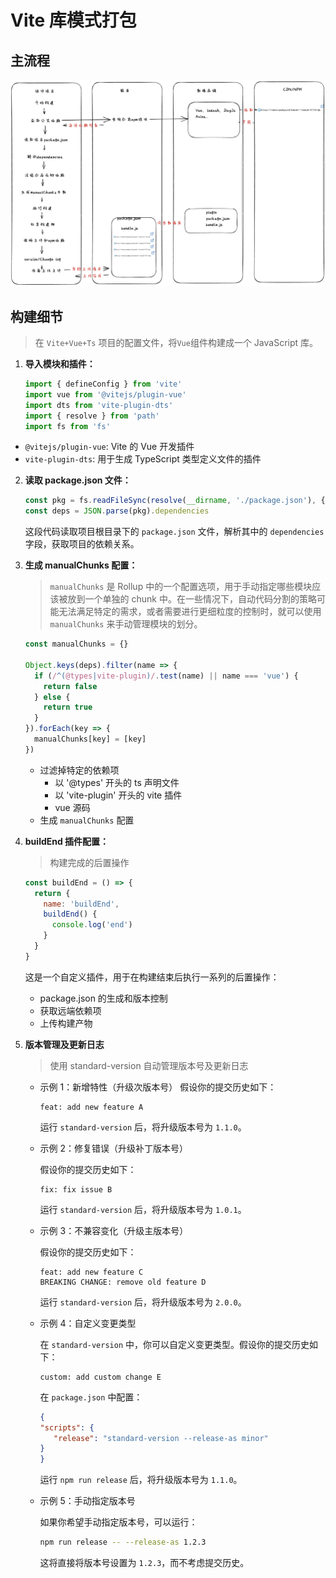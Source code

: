 # Vite 库模式打包

## 主流程

![](./docs/imgs/flow.png)

## 构建细节

> 在 `Vite+Vue+Ts` 项目的配置文件，将`Vue`组件构建成一个 JavaScript 库。

1. **导入模块和插件：**

   ```javascript
   import { defineConfig } from 'vite'
   import vue from '@vitejs/plugin-vue'
   import dts from 'vite-plugin-dts'
   import { resolve } from 'path'
   import fs from 'fs'
   ```

- `@vitejs/plugin-vue`: Vite 的 Vue 开发插件
- `vite-plugin-dts`: 用于生成 TypeScript 类型定义文件的插件

2. **读取 package.json 文件：**

   ```javascript
   const pkg = fs.readFileSync(resolve(__dirname, './package.json'), { encoding: 'utf-8'})
   const deps = JSON.parse(pkg).dependencies
   ```

   这段代码读取项目根目录下的 `package.json` 文件，解析其中的 `dependencies` 字段，获取项目的依赖关系。

3. **生成 manualChunks 配置：**

   > `manualChunks` 是 Rollup 中的一个配置选项，用于手动指定哪些模块应该被放到一个单独的 chunk 中。在一些情况下，自动代码分割的策略可能无法满足特定的需求，或者需要进行更细粒度的控制时，就可以使用 `manualChunks` 来手动管理模块的划分。

   ```javascript
   const manualChunks = {}

   Object.keys(deps).filter(name => {
     if (/^(@types|vite-plugin)/.test(name) || name === 'vue') {
       return false
     } else {
       return true
     }
   }).forEach(key => {
     manualChunks[key] = [key]
   })
   ```

   - 过滤掉特定的依赖项
     - 以 '@types' 开头的 ts 声明文件
     - 以 'vite-plugin' 开头的 vite 插件
     - vue 源码
   - 生成 `manualChunks` 配置

4. **buildEnd 插件配置：**

   > 构建完成的后置操作

   ```javascript
   const buildEnd = () => {
     return {
       name: 'buildEnd',
       buildEnd() {
         console.log('end')
       }
     }
   }
   ```

   这是一个自定义插件，用于在构建结束后执行一系列的后置操作：

   - package.json 的生成和版本控制
   - 获取远端依赖项
   - 上传构建产物

5. **版本管理及更新日志**

   > 使用 standard-version 自动管理版本号及更新日志

   - 示例 1：新增特性（升级次版本号）
     假设你的提交历史如下：

     ```plaintext
     feat: add new feature A
     ```

     运行 `standard-version` 后，将升级版本号为 `1.1.0`。

   - 示例 2：修复错误（升级补丁版本号）

     假设你的提交历史如下：

     ```plaintext
     fix: fix issue B
     ```

     运行 `standard-version` 后，将升级版本号为 `1.0.1`。

   - 示例 3：不兼容变化（升级主版本号）

     假设你的提交历史如下：

     ```plaintext
     feat: add new feature C
     BREAKING CHANGE: remove old feature D
     ```

     运行 `standard-version` 后，将升级版本号为 `2.0.0`。

   - 示例 4：自定义变更类型

     在 `standard-version` 中，你可以自定义变更类型。假设你的提交历史如下：

     ```plaintext
     custom: add custom change E
     ```

     在 `package.json` 中配置：

     ```json
     {
     "scripts": {
        "release": "standard-version --release-as minor"
     }
     }
     ```

     运行 `npm run release` 后，将升级版本号为 `1.1.0`。

   - 示例 5：手动指定版本号

     如果你希望手动指定版本号，可以运行：

     ```bash
     npm run release -- --release-as 1.2.3
     ```

     这将直接将版本号设置为 `1.2.3`，而不考虑提交历史。
